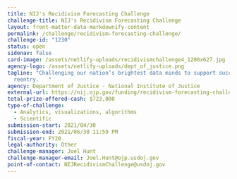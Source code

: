 ```yaml
---
title: NIJ's Recidivism Forecasting Challenge
challenge-title: NIJ's Recidivism Forecasting Challenge
layout: front-matter-data-markdownify-content
permalink: /challenge/recidivism-forecasting-challenge/
challenge-id: "1230"
status: open
sidenav: false
card-image: /assets/netlify-uploads/recidivismchallenge4_1200x627.jpg
agency-logo: /assets/netlify-uploads/dept_of_justice.png
tagline: "Challenging our nation’s brightest data minds to support successful
  reentry.   "
agency: Department of Justice - National Institute of Justice
external-url: https://nij.ojp.gov/funding/recidivism-forecasting-challenge
total-prize-offered-cash: $723,000
type-of-challenge:
  - Analytics, visualizations, algorithms
  - Scientific
submission-start: 2021/04/30
submission-end: 2021/06/30 11:59 PM
fiscal-year: FY20
legal-authority: Other
challenge-manager: Joel Hunt
challenge-manager-email: Joel.Hunt@ojp.usdoj.gov
point-of-contact: NIJRecidivismChallenge@usdoj.gov
---
```

